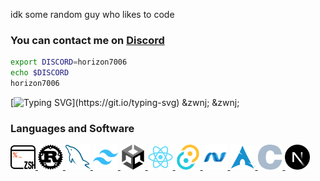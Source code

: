 idk some random guy who likes to code
<h3 align="left">
  You can contact me on <a href='discord.com/users/1331688031593173094'>Discord</a> 
</h3>

```bash
export DISCORD=horizon7006
echo $DISCORD
horizon7006
```
[![Typing SVG](https://readme-typing-svg.herokuapp.com?size=30&lines=I+love+torturing+myself.)](https://git.io/typing-svg)
&zwnj; 
&zwnj; 


### Languages and Software

<p align=left> <a href="https://www.zsh.org" target="_blank" rel="noreferrer"> <img src="https://raw.githubusercontent.com/devicons/devicon/refs/heads/master/icons/zsh/zsh-original.svg" alt="zsh" width="40" height="40"/> </a> <a href="https://www.rust-lang.org" target="_blank" ref="noreferrer"> <img src="https://raw.githubusercontent.com/devicons/devicon/refs/heads/master/icons/rust/rust-original.svg" alt="rust" width="40" height="40"/> </a> <a href="https://www.mysql.com" target="_blank" ref="noreferrer"> <img src="https://raw.githubusercontent.com/devicons/devicon/refs/heads/master/icons/mysql/mysql-original.svg" alt="mysql" width="40" height="40"/> </a> <a href="https://tailwindcss.com" target="_blank" ref="noreferrer"> <img src="https://raw.githubusercontent.com/devicons/devicon/refs/heads/master/icons/tailwindcss/tailwindcss-original.svg" alt="tailwind" width="40" height="40"/> </a> <a href="www.unity.com" target="_blank" ref="noreferrer"> <img src="https://raw.githubusercontent.com/devicons/devicon/refs/heads/master/icons/unity/unity-original.svg" alt="unity" width="40" height="40"/> </a> <a href="https://react.dev" target="_blank" ref="noreferrer"> <img src="https://raw.githubusercontent.com/devicons/devicon/refs/heads/master/icons/react/react-original.svg" alt="reactjs" width="40" height="40"/> </a> <a href="https://tauri.app" target="_blank" ref="noreferrer"> <img src="https://raw.githubusercontent.com/devicons/devicon/refs/heads/master/icons/tauri/tauri-original.svg" alt="tauri" width="40" height="40"/> </a> <a href="https://dotnet.microsoft.com" target="_blank" ref="noreferrer"> <img src="https://raw.githubusercontent.com/devicons/devicon/refs/heads/master/icons/dot-net/dot-net-original.svg" alt="dotnet" width="40" height="40"/> </a> <a href="https://archlimux.org" target="_blank" ref="noreferrer"> <img src="https://raw.githubusercontent.com/devicons/devicon/refs/heads/master/icons/archlinux/archlinux-original.svg" alt="archlinux" width="40" height="40"/> </a> <a href="https://www.c-language.org" target="_blank" ref="noreferrer"> <img src="https://raw.githubusercontent.com/devicons/devicon/refs/heads/master/icons/c/c-original.svg" alt="c" width="40" height="40"/> </a> <a href="https://nextjs.org" target="_blank" ref="noreferrer"> <img src="https://raw.githubusercontent.com/devicons/devicon/refs/heads/master/icons/nextjs/nextjs-original.svg" alt="nextjs" width="40" height="40"/> </a> </p>
